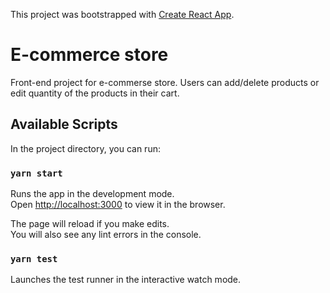 This project was bootstrapped with [Create React App](https://github.com/facebook/create-react-app).

# E-commerce store
Front-end project for e-commerse store. Users can add/delete products or edit quantity of the products in their cart.

## Available Scripts

In the project directory, you can run:

### `yarn start`

Runs the app in the development mode.<br />
Open [http://localhost:3000](http://localhost:3000) to view it in the browser.

The page will reload if you make edits.<br />
You will also see any lint errors in the console.

### `yarn test`

Launches the test runner in the interactive watch mode.<br />






